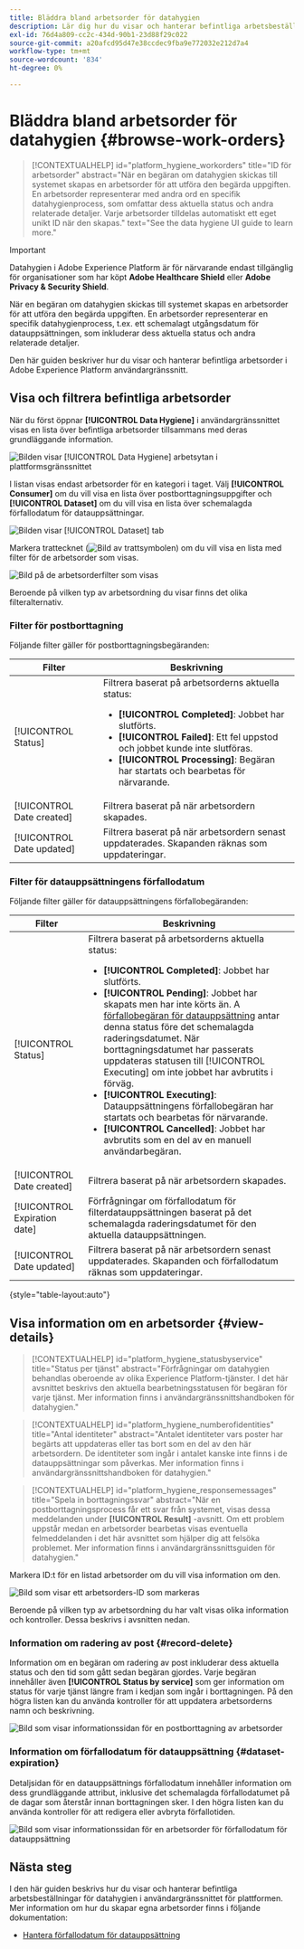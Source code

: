 ```yaml
---
title: Bläddra bland arbetsorder för datahygien
description: Lär dig hur du visar och hanterar befintliga arbetsbeställningar för datahygien i Adobe Experience Platform användargränssnitt.
exl-id: 76d4a809-cc2c-434d-90b1-23d88f29c022
source-git-commit: a20afcd95d47e38ccdec9fba9e772032e212d7a4
workflow-type: tm+mt
source-wordcount: '834'
ht-degree: 0%

---
```


# Bläddra bland arbetsorder för datahygien {#browse-work-orders}

>[!CONTEXTUALHELP]
>id="platform_hygiene_workorders"
>title="ID för arbetsorder"
>abstract="När en begäran om datahygien skickas till systemet skapas en arbetsorder för att utföra den begärda uppgiften. En arbetsorder representerar med andra ord en specifik datahygienprocess, som omfattar dess aktuella status och andra relaterade detaljer. Varje arbetsorder tilldelas automatiskt ett eget unikt ID när den skapas."
>text="See the data hygiene UI guide to learn more."

>[!IMPORTANT]
>
>Datahygien i Adobe Experience Platform är för närvarande endast tillgänglig för organisationer som har köpt **Adobe Healthcare Shield** eller **Adobe Privacy &amp; Security Shield**.

När en begäran om datahygien skickas till systemet skapas en arbetsorder för att utföra den begärda uppgiften. En arbetsorder representerar en specifik datahygienprocess, t.ex. ett schemalagt utgångsdatum för datauppsättningen, som inkluderar dess aktuella status och andra relaterade detaljer.

Den här guiden beskriver hur du visar och hanterar befintliga arbetsorder i Adobe Experience Platform användargränssnitt.

## Visa och filtrera befintliga arbetsorder

När du först öppnar **[!UICONTROL Data Hygiene]** i användargränssnittet visas en lista över befintliga arbetsorder tillsammans med deras grundläggande information.

![Bilden visar [!UICONTROL Data Hygiene] arbetsytan i plattformsgränssnittet](../images/ui/browse/work-order-list.png)

I listan visas endast arbetsorder för en kategori i taget. Välj **[!UICONTROL Consumer]** om du vill visa en lista över postborttagningsuppgifter och **[!UICONTROL Dataset]** om du vill visa en lista över schemalagda förfallodatum för datauppsättningar.

![Bilden visar [!UICONTROL Dataset] tab](../images/ui/browse/dataset-tab.png)

Markera trattecknet (![Bild av trattsymbolen](../images/ui/browse/funnel-icon.png)) om du vill visa en lista med filter för de arbetsorder som visas.

![Bild på de arbetsorderfilter som visas](../images/ui/browse/filters.png)

Beroende på vilken typ av arbetsordning du visar finns det olika filteralternativ.

### Filter för postborttagning

Följande filter gäller för postborttagningsbegäranden:

| Filter | Beskrivning |
| --- | --- |
| [!UICONTROL Status] | Filtrera baserat på arbetsorderns aktuella status:<ul><li>**[!UICONTROL Completed]**: Jobbet har slutförts.</li><li>**[!UICONTROL Failed]**: Ett fel uppstod och jobbet kunde inte slutföras.</li><li>**[!UICONTROL Processing]**: Begäran har startats och bearbetas för närvarande.</li></ul> |
| [!UICONTROL Date created] | Filtrera baserat på när arbetsordern skapades. |
| [!UICONTROL Date updated] | Filtrera baserat på när arbetsordern senast uppdaterades. Skapanden räknas som uppdateringar. |

### Filter för datauppsättningens förfallodatum

Följande filter gäller för datauppsättningens förfallobegäranden:

| Filter | Beskrivning |
| --- | --- |
| [!UICONTROL Status] | Filtrera baserat på arbetsorderns aktuella status:<ul><li>**[!UICONTROL Completed]**: Jobbet har slutförts.</li><li>**[!UICONTROL Pending]**: Jobbet har skapats men har inte körts än. A [förfallobegäran för datauppsättning](./dataset-expiration.md) antar denna status före det schemalagda raderingsdatumet. När borttagningsdatumet har passerats uppdateras statusen till [!UICONTROL Executing] om inte jobbet har avbrutits i förväg.</li><li>**[!UICONTROL Executing]**: Datauppsättningens förfallobegäran har startats och bearbetas för närvarande.</li><li>**[!UICONTROL Cancelled]**: Jobbet har avbrutits som en del av en manuell användarbegäran.</li></ul> |
| [!UICONTROL Date created] | Filtrera baserat på när arbetsordern skapades. |
| [!UICONTROL Expiration date] | Förfrågningar om förfallodatum för filterdatauppsättningen baserat på det schemalagda raderingsdatumet för den aktuella datauppsättningen. |
| [!UICONTROL Date updated] | Filtrera baserat på när arbetsordern senast uppdaterades. Skapanden och förfallodatum räknas som uppdateringar. |

{style=&quot;table-layout:auto&quot;}

## Visa information om en arbetsorder {#view-details}

>[!CONTEXTUALHELP]
>id="platform_hygiene_statusbyservice"
>title="Status per tjänst"
>abstract="Förfrågningar om datahygien behandlas oberoende av olika Experience Platform-tjänster. I det här avsnittet beskrivs den aktuella bearbetningsstatusen för begäran för varje tjänst. Mer information finns i användargränssnittshandboken för datahygien."

>[!CONTEXTUALHELP]
>id="platform_hygiene_numberofidentities"
>title="Antal identiteter"
>abstract="Antalet identiteter vars poster har begärts att uppdateras eller tas bort som en del av den här arbetsordern. De identiteter som ingår i antalet kanske inte finns i de datauppsättningar som påverkas. Mer information finns i användargränssnittshandboken för datahygien."

>[!CONTEXTUALHELP]
>id="platform_hygiene_responsemessages"
>title="Spela in borttagningssvar"
>abstract="När en postborttagningsprocess får ett svar från systemet, visas dessa meddelanden under **[!UICONTROL Result]** -avsnitt. Om ett problem uppstår medan en arbetsorder bearbetas visas eventuella felmeddelanden i det här avsnittet som hjälper dig att felsöka problemet. Mer information finns i användargränssnittsguiden för datahygien."

Markera ID:t för en listad arbetsorder om du vill visa information om den.

![Bild som visar ett arbetsorders-ID som markeras](../images/ui/browse/select-work-order.png)

Beroende på vilken typ av arbetsordning du har valt visas olika information och kontroller. Dessa beskrivs i avsnitten nedan.

### Information om radering av post {#record-delete}

Information om en begäran om radering av post inkluderar dess aktuella status och den tid som gått sedan begäran gjordes. Varje begäran innehåller även **[!UICONTROL Status by service]** som ger information om status för varje tjänst längre fram i kedjan som ingår i borttagningen. På den högra listen kan du använda kontroller för att uppdatera arbetsorderns namn och beskrivning.

![Bild som visar informationssidan för en postborttagning av arbetsorder](../images/ui/browse/record-delete-details.png)

### Information om förfallodatum för datauppsättning {#dataset-expiration}

Detaljsidan för en datauppsättnings förfallodatum innehåller information om dess grundläggande attribut, inklusive det schemalagda förfallodatumet på de dagar som återstår innan borttagningen sker. I den högra listen kan du använda kontroller för att redigera eller avbryta förfallotiden.

![Bild som visar informationssidan för en arbetsorder för förfallodatum för datauppsättning](../images/ui/browse/ttl-details.png)

## Nästa steg

I den här guiden beskrivs hur du visar och hanterar befintliga arbetsbeställningar för datahygien i användargränssnittet för plattformen. Mer information om hur du skapar egna arbetsorder finns i följande dokumentation:

* [Hantera förfallodatum för datauppsättning](./dataset-expiration.md)
<!-- * [Manage record deletes](./record-delete.md) -->
